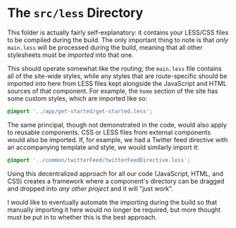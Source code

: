 # The `src/less` Directory

This folder is actually fairly self-explanatory: it contains your LESS/CSS files to be compiled during the build. 
The only important thing to note is that *only* `main.less` will be processed during the build, meaning that all
other stylesheets must be *imported* into that one.

This should operate somewhat like the routing; the `main.less` file contains all of the site-wide styles, while
any styles that are route-specific should be imported into here from LESS files kept alongside the JavaScript
and HTML sources of that component. For example, the `home` section of the site has some custom styles, which
are imported like so:

```css
@import '../app/get-started/get-started.less';
```

The same principal, though not demonstrated in the code, would also apply to reusable components. CSS or LESS
files from external components would also be imported. If, for example, we had a Twitter feed directive with
an accompanying template and style, we would similarly import it:

```css
@import '../common/twitterFeed/twitterFeedDirective.less';
```

Using this decentralized approach for all our code (JavaScript, HTML, and CSS) creates a framework where a
component's directory can be dragged and dropped into *any other project* and it will "just work".

I would like to eventually automate the importing during the build so that manually importing it here would no
longer be required, but more thought must be put in to whether this is the best approach.
